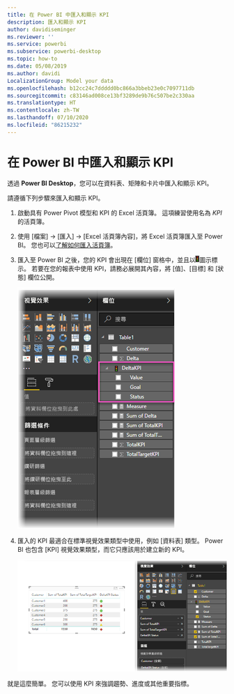 ```yaml
---
title: 在 Power BI 中匯入和顯示 KPI
description: 匯入和顯示 KPI
author: davidiseminger
ms.reviewer: ''
ms.service: powerbi
ms.subservice: powerbi-desktop
ms.topic: how-to
ms.date: 05/08/2019
ms.author: davidi
LocalizationGroup: Model your data
ms.openlocfilehash: b12cc24c7ddddd0bc866a3bbeb23e0c7097711db
ms.sourcegitcommit: c83146ad008ce13bf3289de9b76c507be2c330aa
ms.translationtype: HT
ms.contentlocale: zh-TW
ms.lasthandoff: 07/10/2020
ms.locfileid: "86215232"
---
```

# <a name="import-and-display-kpis-in-power-bi"></a>在 Power BI 中匯入和顯示 KPI
透過 **Power BI Desktop**，您可以在資料表、矩陣和卡片中匯入和顯示 KPI。

請遵循下列步驟來匯入和顯示 KPI。

1. 啟動具有 Power Pivot 模型和 KPI 的 Excel 活頁簿。 這項練習使用名為 *KPI* 的活頁簿。

1. 使用 [檔案] -> [匯入] -> [Excel 活頁簿內容]，將 Excel 活頁簿匯入至 Power BI。 您也可以[了解如何匯入活頁簿](../connect-data/desktop-import-excel-workbooks.md)。 

1. 匯入至 Power BI 之後，您的 KPI 會出現在 [欄位] 窗格中，並且以![號誌燈](media/desktop-import-and-display-kpis/traffic.png)圖示標示。 若要在您的報表中使用 KPI，請務必展開其內容，將 [值]、[目標] 和 [狀態] 欄位公開。

    ![Power BI Desktop 的螢幕擷取畫面，其中顯示 [欄位] 窗格中展開的差異值 K P I。](media/desktop-import-and-display-kpis/desktoppreviewfeatureon2.png)
 
1. 匯入的 KPI 最適合在標準視覺效果類型中使用，例如 [資料表] 類型。 Power BI 也包含 [KPI] 視覺效果類型，而它只應該用於建立新的 KPI。
   
    ![Power BI Desktop 的螢幕擷取畫面，其中顯示 [欄位] 窗格中選取的 [資料表 1] 欄位。](media/desktop-import-and-display-kpis/desktoppreviewfeatureon3.png)

就是這麼簡單。 您可以使用 KPI 來強調趨勢、進度或其他重要指標。
